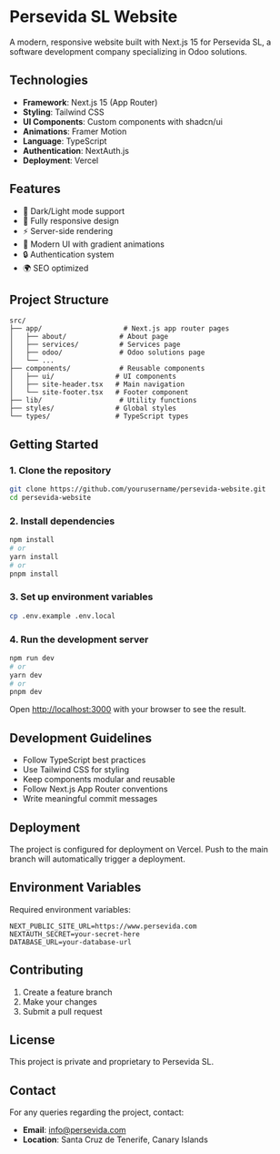 # Persevida SL Website

A modern, responsive website built with Next.js 15 for Persevida SL, a software development company specializing in Odoo solutions.

## Technologies

- **Framework**: Next.js 15 (App Router)
- **Styling**: Tailwind CSS
- **UI Components**: Custom components with shadcn/ui
- **Animations**: Framer Motion
- **Language**: TypeScript
- **Authentication**: NextAuth.js
- **Deployment**: Vercel

## Features

- 🌙 Dark/Light mode support
- 📱 Fully responsive design
- ⚡ Server-side rendering
- 🎨 Modern UI with gradient animations
- 🔒 Authentication system
- 🌍 SEO optimized

## Project Structure

```plaintext
src/
├── app/                    # Next.js app router pages
│   ├── about/             # About page
│   ├── services/          # Services page
│   ├── odoo/              # Odoo solutions page
│   └── ...
├── components/            # Reusable components
│   ├── ui/               # UI components
│   ├── site-header.tsx   # Main navigation
│   └── site-footer.tsx   # Footer component
├── lib/                   # Utility functions
├── styles/               # Global styles
└── types/                # TypeScript types
```

## Getting Started

### 1. Clone the repository

```bash
git clone https://github.com/yourusername/persevida-website.git
cd persevida-website
```

### 2. Install dependencies

```bash
npm install
# or
yarn install
# or
pnpm install
```

### 3. Set up environment variables

```bash
cp .env.example .env.local
```

### 4. Run the development server

```bash
npm run dev
# or
yarn dev
# or
pnpm dev
```

Open [http://localhost:3000](http://localhost:3000) with your browser to see the result.

## Development Guidelines

- Follow TypeScript best practices
- Use Tailwind CSS for styling
- Keep components modular and reusable
- Follow Next.js App Router conventions
- Write meaningful commit messages

## Deployment

The project is configured for deployment on Vercel. Push to the main branch will automatically trigger a deployment.

## Environment Variables

Required environment variables:

```plaintext
NEXT_PUBLIC_SITE_URL=https://www.persevida.com
NEXTAUTH_SECRET=your-secret-here
DATABASE_URL=your-database-url
```

## Contributing

1. Create a feature branch
2. Make your changes
3. Submit a pull request

## License

This project is private and proprietary to Persevida SL.

## Contact

For any queries regarding the project, contact:

- **Email**: info@persevida.com
- **Location**: Santa Cruz de Tenerife, Canary Islands
